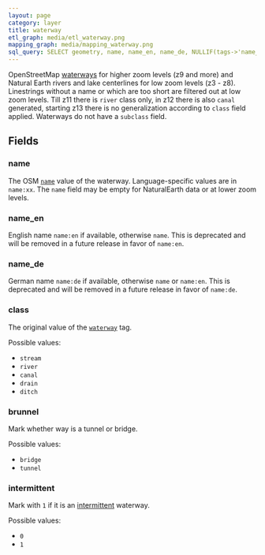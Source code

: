 ```yaml
---
layout: page
category: layer
title: waterway
etl_graph: media/etl_waterway.png
mapping_graph: media/mapping_waterway.png
sql_query: SELECT geometry, name, name_en, name_de, NULLIF(tags->'name_int', '') AS "name_int", NULLIF(tags->'name:latin', '') AS "name:latin", NULLIF(tags->'name:nonlatin', '') AS "name:nonlatin", class, brunnel, intermittent FROM layer_waterway(ST_SetSRID('BOX3D(-20037508.34 -20037508.34, 20037508.34 20037508.34)'::box3d, 3857), 14)
---
```

OpenStreetMap [waterways](https://wiki.openstreetmap.org/wiki/Waterways) for higher zoom levels (z9 and more)
and Natural Earth rivers and lake centerlines for low zoom levels (z3 - z8).
Linestrings without a name or which are too short are filtered
out at low zoom levels.
Till z11 there is `river` class only, in z12 there is also `canal` generated,
starting z13 there is no generalization according to `class` field applied.
Waterways do not have a `subclass` field.

## Fields

### name

The OSM [`name`](http://wiki.openstreetmap.org/wiki/Key:name) value of the waterway. Language-specific values are in `name:xx`.
The `name` field may be empty for NaturalEarth data or at lower zoom levels.

### name_en

English name `name:en` if available, otherwise `name`. This is deprecated and will be removed in a future release in favor of `name:en`.

### name_de

German name `name:de` if available, otherwise `name` or `name:en`. This is deprecated and will be removed in a future release in favor of `name:de`.

### class

The original value of the [`waterway`](http://wiki.openstreetmap.org/wiki/Key:waterway) tag.

Possible values:

- `stream`
- `river`
- `canal`
- `drain`
- `ditch`


### brunnel

Mark whether way is a tunnel or bridge.

Possible values:

- `bridge`
- `tunnel`


### intermittent

Mark with `1` if it is an [intermittent](http://wiki.openstreetmap.org/wiki/Key:intermittent) waterway.

Possible values:

- `0`
- `1`





